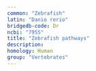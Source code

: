 ```yaml
---
common: "Zebrafish"
latin: "Danio rerio"
bridgedb-code: Dr
ncbi: "7955"
title: "Zebrafish pathways"
description:
homology: Human
group: "Vertebrates"
---
```

